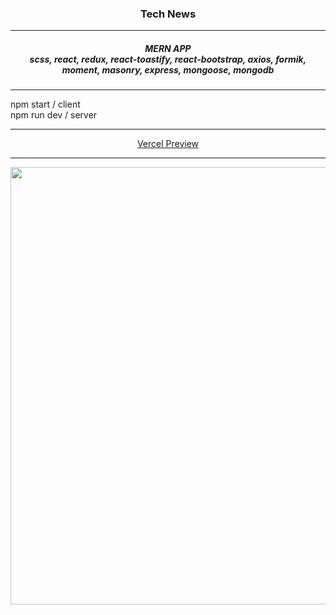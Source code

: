 <h3 align="center">Tech News</h3>
<hr/>
<h5 align="center">MERN APP<br/>scss, react, redux, react-toastify, react-bootstrap, axios, formik, moment, masonry, express, mongoose, mongodb</h5> 
<hr/>
<div>npm start / client</div> 
<div>npm run dev / server</div> 
<hr/>
<div align="center"><a href="https://world-tech-news.vercel.app">Vercel Preview</a> 
</div>
<hr>

<div align="center"><img src="https://pavelkuliasov.netlify.app/img/portfolio/tech-news.png" width="700"></div>
